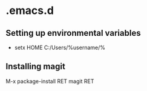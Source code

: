 # .emacs.d

## Setting up environmental variables
* setx HOME C:/Users/%username/%

## Installing magit
M-x package-install RET magit RET